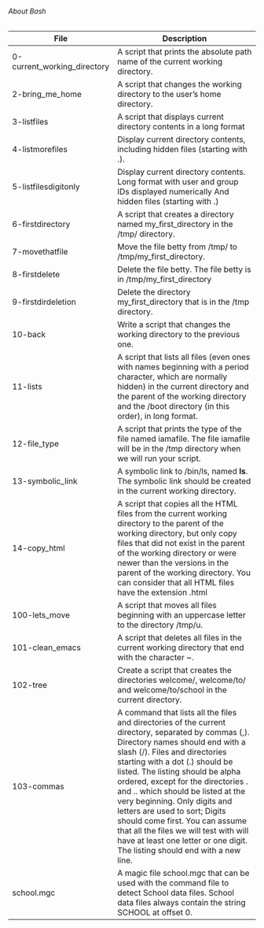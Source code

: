 ###### About Bash
| File                         | Description                    |
| -----------------------------|--------------------------------|
|0-current_working_directory   |A script that prints the absolute path name of the current working directory.     |
|2-bring_me_home               |A script that changes the working directory to the user’s home directory.         |
|3-listfiles                   | A script that displays current directory contents in a long format                                                     |
|4-listmorefiles                              |Display current directory contents, including hidden files (starting with .).
|5-listfilesdigitonly                             |Display current directory contents. Long format with user and group IDs displayed numerically And hidden files (starting with .)
|6-firstdirectory | A script that creates a directory named my_first_directory in the /tmp/ directory.|
|7-movethatfile |Move the file betty from /tmp/ to /tmp/my_first_directory.
|8-firstdelete | Delete the file betty. The file betty is in /tmp/my_first_directory
|9-firstdirdeletion |Delete the directory my_first_directory that is in the /tmp directory.
|10-back | Write a script that changes the working directory to the previous one.|
|11-lists| A script that lists all files (even ones with names beginning with a period character, which are normally hidden) in the current directory and the parent of the working directory and the /boot directory (in this order), in long format.|
|12-file_type|A script that prints the type of the file named iamafile. The file iamafile will be in the /tmp directory when we will run your script.|
|13-symbolic_link |A symbolic link to /bin/ls, named __ls__. The symbolic link should be created in the current working directory.
|14-copy_html |A script that copies all the HTML files from the current working directory to the parent of the working directory, but only copy files that did not exist in the parent of the working directory or were newer than the versions in the parent of the working directory. You can consider that all HTML files have the extension .html|
|100-lets_move |A script that moves all files beginning with an uppercase letter to the directory /tmp/u.|
|101-clean_emacs |A script that deletes all files in the current working directory that end with the character ~.|
|102-tree| Create a script that creates the directories welcome/, welcome/to/ and welcome/to/school in the current directory.|
|103-commas | A command that lists all the files and directories of the current directory, separated by commas (,). Directory names should end with a slash (/). Files and directories starting with a dot (.) should be listed. The listing should be alpha ordered, except for the directories . and .. which should be listed at the very beginning. Only digits and letters are used to sort; Digits should come first. You can assume that all the files we will test with will have at least one letter or one digit. The listing should end with a new line.
|school.mgc| A magic file school.mgc that can be used with the command file to detect School data files. School data files always contain the string SCHOOL at offset 0.|
